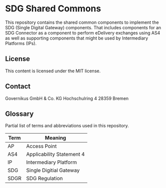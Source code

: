 # SDG Shared Commons

This repository contains the shared common components to implement the SDG (Single Digital Gateway) components.
That includes components for an SDG Connector as a component to perform eDelivery exchanges using AS4 as well as supporting components that might be used by Intermediary Platforms (IPs).

## License

This content is licensed under the MIT license.

## Contact

Governikus GmbH & Co. KG
Hochschulring 4
28359 Bremen

## Glossary

Partial list of terms and abbreviations used in this repository.

| Term | Meaning |
| ---- | ------- |
| AP | Access Point |
| AS4 | Applicability Statement 4 |
| IP | Intermediary Platform |
| SDG | Single Digitial Gateway |
| SDGR | SDG Regulation |
